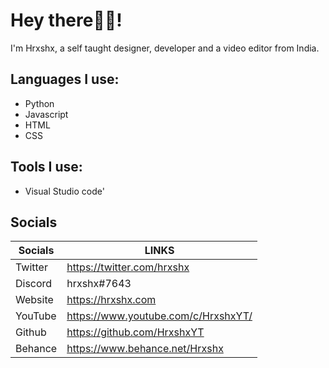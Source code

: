 # Hey there👋🏻!

I'm Hrxshx, a self taught designer, developer and a video editor from India.


## Languages I use:
- Python
- Javascript
- HTML
- CSS

## Tools I use:
- Visual Studio code'

## Socials

| Socials | LINKS |
| ------ | ------ |
| Twitter | https://twitter.com/hrxshx |
| Discord | hrxshx#7643 |
| Website | https://hrxshx.com |
| YouTube | https://www.youtube.com/c/HrxshxYT/ |
| Github | https://github.com/HrxshxYT |
| Behance | https://www.behance.net/Hrxshx |
